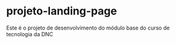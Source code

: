 # projeto-landing-page
Este é o projeto de desenvolvimento do módulo base do curso de tecnologia da DNC
